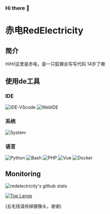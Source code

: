 ### Hi there 👋

<!--
**RedElectricity/RedElectricity** is a ✨ _special_ ✨ repository because its `README.md` (this file) appears on your GitHub profile.

Here are some ideas to get you started:

- 🔭 I’m currently working on ...
- 🌱 I’m currently learning ...
- 👯 I’m looking to collaborate on ...
- 🤔 I’m looking for help with ...
- 💬 Ask me about ...
- 📫 How to reach me: ...
- 😄 Pronouns: ...
- ⚡ Fun fact: ...
-->
# 赤电RedElectricity

## 简介

HiHi!这里是赤电，是一只狐狸会写写代码
14岁了嗷

## 使用de工具

### IDE

![IDE-VScode](https://img.shields.io/badge/IDE-VScode-blue)  ![WebIDE](https://img.shields.io/badge/WebIDE-repl.it-lightgrey)

### 系统

![System](https://img.shields.io/badge/System-Linux-yellow)

### 语言

![Python](https://img.shields.io/badge/python-v3.9.1-blue)  ![Bash](https://img.shields.io/badge/Bash-%3F%3F%3F-lightgrey)  ![PHP](https://img.shields.io/badge/php-%5E7.1.3-blue)  ![Vue](https://img.shields.io/badge/Vue-2-green)  ![Docker](https://img.shields.io/badge/Docker-CE-blue)

## Monitoring

![redelectricity's github stats](https://github-readme-stats.vercel.app/api?username=redelectricity&show_icons=true)

[![Top Langs](https://github-readme-stats.vercel.app/api/top-langs/?username=redelectricity&langs_count=8)](https://github.com/anuraghazra/github-readme-stats)

(五毛钱请拆掉摄像头，谢谢)
